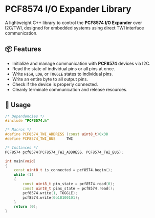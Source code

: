 # PCF8574 I/O Expander Library

A lightweight C++ library to control the **PCF8574 I/O Expander** over I2C/TWI, designed for embedded systems using direct TWI interface communication.  

## 📦 Features

- Initialize and manage communication with **PCF8574** devices via I2C.
- Read the state of individual pins or all pins at once.
- Write `HIGH`, `LOW`, or `TOGGLE` states to individual pins.
- Write an entire byte to all output pins.
- Check if the device is properly connected.
- Cleanly terminate communication and release resources.

## 🚀 Usage

```cpp
/* Dependencies */
#include "PCF8574.h"

/* Macros */
#define PCF8574_TWI_ADDRESS (const uint8_t)0x38
#define PCF8574_TWI_BUS     TWI

/* Instances */
PCF8574 pcf8574(PCF8574_TWI_ADDRESS, PCF8574_TWI_BUS);

int main(void)
{
    const uint8_t is_connected = pcf8574.begin();
    while (1)
    {
        const uint8_t pin_state = pcf8574.read(0);
        const uint8_t pins_state = pcf8574.read();
        pcf8574.write(1, TOGGLE);
        pcf8574.write(0b10100101);
    }
    return (0);
}
```
